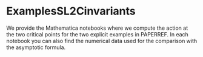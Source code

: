 # ExamplesSL2Cinvariants
We provide the Mathematica notebooks where we compute the action at the two critical points for the two explicit examples in PAPERREF. In each notebook you can also find the numerical data used for the comparison with the asymptotic formula. 
